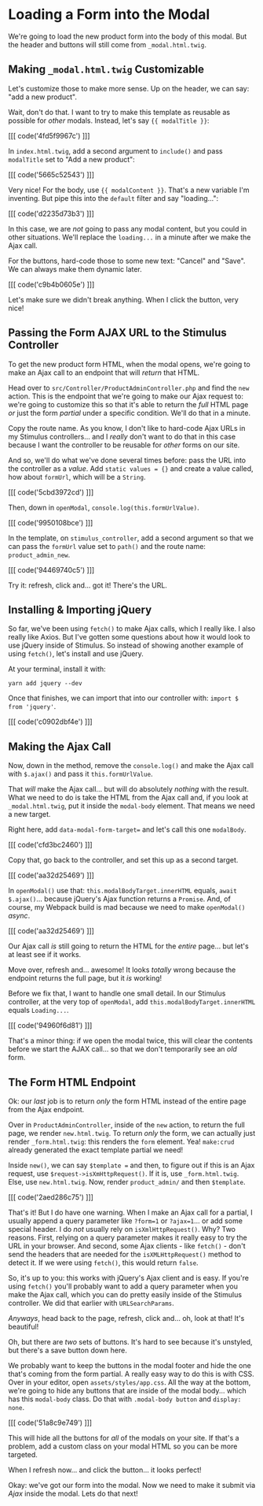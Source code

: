 # Loading a Form into the Modal

We're going to load the new product form into the body of this modal. But the
header and buttons will still come from `_modal.html.twig`.

## Making `_modal.html.twig` Customizable

Let's customize those to make more sense. Up on the header, we can say:
"add a new product".

Wait, don't do that. I want to try to make this template as reusable as possible
for *other* modals. Instead, let's say `{{ modalTitle }}`:

[[[ code('4fd5f9967c') ]]]

In `index.html.twig`, add a second argument to `include()` and pass `modalTitle` 
set to "Add a new product":

[[[ code('5665c52543') ]]]

Very nice! For the body, use `{{ modalContent }}`. That's a new variable I'm
inventing. But pipe this into the `default` filter and say "loading...":

[[[ code('d2235d73b3') ]]]

In this case, we are *not* going to pass any modal content, but you could in
other situations. We'll replace the `loading...` in a minute after we make the
Ajax call.

For the buttons, hard-code those to some new text: "Cancel" and "Save". We can
always make them dynamic later.

[[[ code('c9b4b0605e') ]]]

Let's make sure we didn't break anything. When I click the button, very nice!

## Passing the Form AJAX URL to the Stimulus Controller

To get the new product form HTML, when the modal opens, we're going to make an Ajax
call to an endpoint that will *return* that HTML.

Head over to `src/Controller/ProductAdminController.php` and find the `new` action.
This is the endpoint that we're going to make our Ajax request to: we're going to
customize this so that it's able to return the *full* HTML page *or* just the
form *partial* under a specific condition. We'll do that in a minute.

Copy the route name. As you know, I don't like to hard-code Ajax URLs in my Stimulus
controllers... and I *really* don't want to do that in this case because I want
the controller to be reusable for *other* forms on our site.

And so, we'll do what we've done several times before: pass the URL into the
controller as a *value*. Add `static values = {}` and create a value called, how
about `formUrl`, which will be a `String`.

[[[ code('5cbd3972cd') ]]]

Then, down in `openModal`, `console.log(this.formUrlValue)`.

[[[ code('9950108bce') ]]]

In the template, on `stimulus_controller`, add a second argument so that we can
pass the `formUrl` value set to `path()` and the route name: `product_admin_new`.

[[[ code('94469740c5') ]]]

Try it: refresh, click and... got it! There's the URL.

## Installing & Importing jQuery

So far, we've been using `fetch()` to make Ajax calls, which I really like. I
also really like Axios. But I've gotten some questions about how it would look to
use jQuery inside of Stimulus. So instead of showing another example of using
`fetch()`, let's install and use jQuery.

At your terminal, install it with:

```terminal
yarn add jquery --dev
```

Once that finishes, we can import that into our controller with:
`import $ from 'jquery'`.

[[[ code('c0902dbf4e') ]]]

## Making the Ajax Call

Now, down in the method, remove the `console.log()` and make the Ajax call with
`$.ajax()` and pass it `this.formUrlValue`.

That *will* make the Ajax call... but will do absolutely *nothing* with the
result. What we need to do is take the HTML from the Ajax call and, if you look
at `_modal.html.twig`, put it inside the `modal-body` element. That means we
need a new target.

Right here, add `data-modal-form-target=` and let's call this one `modalBody`.

[[[ code('cfd3bc2460') ]]]

Copy that, go back to the controller, and set this up as a second target.

[[[ code('aa32d25469') ]]]

In `openModal()` use that: `this.modalBodyTarget.innerHTML` equals,
`await $.ajax()`... because jQuery's Ajax function returns a `Promise`. And, of
course, my Webpack build is mad because we need to make `openModal()` *async*.

[[[ code('aa32d25469') ]]]

Our Ajax call *is* still going to return the HTML for the *entire* page... but
let's at least see if it works.

Move over, refresh and... awesome! It looks *totally* wrong because the endpoint
returns the full page, but it *is* working!

Before we fix that, I want to handle one small detail. In our Stimulus
controller, at the very top of `openModal`, add `this.modalBodyTarget.innerHTML`
equals `Loading...`.

[[[ code('94960f6d81') ]]]

That's a minor thing: if we open the modal twice, this will clear the contents
before we start the AJAX call... so that we don't temporarily see an *old* form.

## The Form HTML Endpoint

Ok: our *last* job is to return *only* the form HTML instead of the entire page from
the Ajax endpoint.

Over in `ProductAdminController`, inside of the `new` action, to return the full
page, we render `new.html.twig`. To return *only* the form, we can
actually just render `_form.html.twig`: this renders the `form` element.
Yea! `make:crud` already generated the exact template partial we need!

Inside `new()`, we can say `$template =` and then, to figure out if this is an
Ajax request, use `$request->isXmHttpRequest()`. If it is, use `_form.html.twig`.
Else, use `new.html.twig`. Now, render `product_admin/` and then `$template`.

[[[ code('2aed286c75') ]]]

That's it! But I do have one warning. When I make an Ajax call for a partial, I
usually append a query parameter like `?form=1` or `?ajax=1`... or add some special
header. I do *not* usually rely on `isXmlHttpRequest()`. Why? Two reasons.
First, relying on a query parameter makes it really easy to try the URL in
your browser. And second, some Ajax clients - like `fetch()` - don't send the
headers that are needed for the `isXMLHttpRequest()` method to detect it. If we
were using `fetch()`, this would return `false`.

So, it's up to you: this works with jQuery's Ajax client and is easy. If you're
using `fetch()` you'll probably want to add a query parameter when you make the
Ajax call, which you can do pretty easily inside of the Stimulus controller. We
did that earlier with `URLSearchParams`.

*Anyways*, head back to the page, refresh, click and... oh, look at that! It's
beautiful!

Oh, but there are *two* sets of buttons. It's hard to see because it's unstyled,
but there's a save button down here.

We probably want to keep the buttons in the modal footer and hide the one
that's coming from the form partial. A really easy way to do this is with CSS.
Over in your editor, open `assets/styles/app.css`. All the way at the bottom, we're
going to hide any buttons that are inside of the modal body... which has this
`modal-body` class. Do that with `.modal-body button` and `display: none`.

[[[ code('51a8c9e749') ]]]

This will hide all the buttons for *all* of the modals on your site. If that's
a problem, add a custom class on your modal HTML so you can be more targeted.

When I refresh now... and click the button... it looks perfect!

Okay: we've got our form into the modal. Now we need to make it submit via *Ajax*
inside the modal. Lets do that next!
